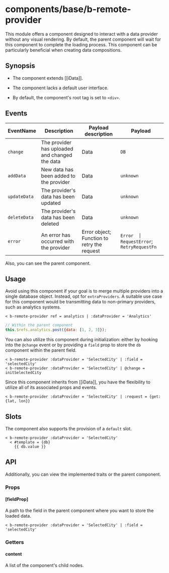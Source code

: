 # components/base/b-remote-provider

This module offers a component designed to interact with a data provider without any visual rendering.
By default, the parent component will wait for this component to complete the loading process.
This component can be particularly beneficial when creating data compositions.

## Synopsis

* The component extends [[iData]].

* The component lacks a default user interface.

* By default, the component's root tag is set to `<div>`.

## Events

| EventName    | Description                                    | Payload description                         | Payload                                   |
|--------------|------------------------------------------------|---------------------------------------------|-------------------------------------------|
| `change`     | The provider has uploaded and changed the data | Data                                        | `DB`                                      |
| `addData`    | New data has been added to the provider        | Data                                        | `unknown`                                 |
| `updateData` | The provider's data has been updated           | Data                                        | `unknown`                                 |
| `deleteData` | The provider's data has been deleted           | Data                                        | `unknown`                                 |
| `error`      | An error has occurred with the provider        | Error object; Function to retry the request | `Error  │ RequestError`; `RetryRequestFn` |

Also, you can see the parent component.

## Usage

Avoid using this component if your goal is to merge multiple providers into a single database object.
Instead, opt for `extraProviders`.
A suitable use case for this component would be transmitting data to non-primary providers, such as analytics systems.

```
< b-remote-provider ref = analytics | :dataProvider = 'Analytics'
```

```js
// Within the parent component
this.$refs.analytics.post({data: [1, 2, 3]});
```

You can also utilize this component during initialization: either by hooking into the `@change` event
or by providing a `field` prop to store the `db` component within the parent field.

```
< b-remote-provider :dataProvider = 'SelectedCity' | :field = 'selectedCity'
< b-remote-provider :dataProvider = 'SelectedCity' | @change = initSelectedCity
```

Since this component inherits from [[iData]],
you have the flexibility to utilize all of its associated props and events.

```
< b-remote-provider :dataProvider = 'SelectedCity' | :request = {get: {lat, lon}}
```

## Slots

The component also supports the provision of a `default` slot.

```
< b-remote-provider :dataProvider = 'SelectedCity'
  < #template = {db}
    {{ db.value }}
```

## API

Additionally, you can view the implemented traits or the parent component.

### Props

#### [fieldProp]

A path to the field in the parent component where you want to store the loaded data.

```
< b-remote-provider :dataProvider = 'SelectedCity' | :field = 'selectedCity'
```

### Getters

#### content

A list of the component's child nodes.
